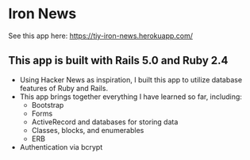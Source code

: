 # Iron News 

See this app here: https://tiy-iron-news.herokuapp.com/ 

## This app is built with Rails 5.0 and Ruby 2.4

* Using Hacker News as inspiration, I built this app to utilize database features of Ruby and Rails.
* This app brings together everything I have learned so far, including:
  * Bootstrap
  * Forms
  * ActiveRecord and databases for storing data
  * Classes, blocks, and enumerables
  * ERB
* Authentication via bcrypt
